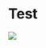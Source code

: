 # Test

![](https://docs.docbits.com/~gitbook/image?url=https%3A%2F%2F578966019-files.gitbook.io%2F%7E%2Ffiles%2Fv0%2Fb%2Fgitbook-x-prod.appspot.com%2Fo%2Fspaces%252FT2n2w4uDCJvv7CJ5zrdk%252Fuploads%252F2D5ve2wfke1AmeWR4HP9%252Fscreenshot_test_1.png%3Falt%3Dmedia%26token%3D4a0e6df2-4f7f-49f1-bf27-83ef5a6dc6c5\&width=768\&dpr=4\&quality=100\&sign=ad080274\&sv=2)
